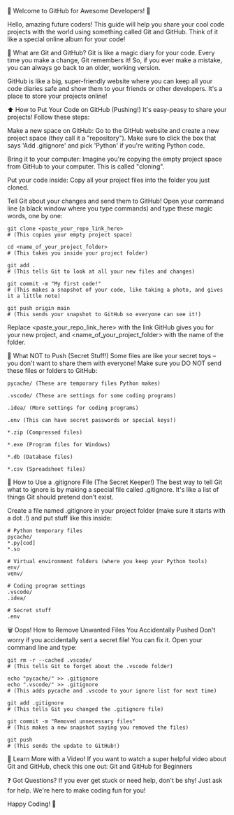 🚀 Welcome to GitHub for Awesome Developers! 🚀

Hello, amazing future coders! This guide will help you share your cool code projects with the world using something called Git and GitHub. Think of it like a special online album for your code!

🧐 What are Git and GitHub?
Git is like a magic diary for your code. Every time you make a change, Git remembers it! So, if you ever make a mistake, you can always go back to an older, working version.

GitHub is like a big, super-friendly website where you can keep all your code diaries safe and show them to your friends or other developers. It's a place to store your projects online!

⬆️ How to Put Your Code on GitHub (Pushing!)
It's easy-peasy to share your projects! Follow these steps:

Make a new space on GitHub: Go to the GitHub website and create a new project space (they call it a "repository"). Make sure to click the box that says 'Add .gitignore' and pick 'Python' if you're writing Python code.

Bring it to your computer: Imagine you're copying the empty project space from GitHub to your computer. This is called "cloning".

Put your code inside: Copy all your project files into the folder you just cloned.

Tell Git about your changes and send them to GitHub! Open your command line (a black window where you type commands) and type these magic words, one by one:
```
git clone <paste_your_repo_link_here>
# (This copies your empty project space)

cd <name_of_your_project_folder>
# (This takes you inside your project folder)

git add .
# (This tells Git to look at all your new files and changes)

git commit -m "My first code!"
# (This makes a snapshot of your code, like taking a photo, and gives it a little note)

git push origin main
# (This sends your snapshot to GitHub so everyone can see it!)
```
Replace <paste_your_repo_link_here> with the link GitHub gives you for your new project, and <name_of_your_project_folder> with the name of the folder.

🚫 What NOT to Push (Secret Stuff!)
Some files are like your secret toys – you don't want to share them with everyone! Make sure you DO NOT send these files or folders to GitHub:
```
pycache/ (These are temporary files Python makes)

.vscode/ (These are settings for some coding programs)

.idea/ (More settings for coding programs)

.env (This can have secret passwords or special keys!)

*.zip (Compressed files)

*.exe (Program files for Windows)

*.db (Database files)

*.csv (Spreadsheet files)
```
📁 How to Use a .gitignore File (The Secret Keeper!)
The best way to tell Git what to ignore is by making a special file called .gitignore. It's like a list of things Git should pretend don't exist.

Create a file named .gitignore in your project folder (make sure it starts with a dot .!) and put stuff like this inside:
```
# Python temporary files
pycache/
*.py[cod]
*.so

# Virtual environment folders (where you keep your Python tools)
env/
venv/

# Coding program settings
.vscode/
.idea/

# Secret stuff
.env
```
🗑️ Oops! How to Remove Unwanted Files You Accidentally Pushed
Don't worry if you accidentally sent a secret file! You can fix it. Open your command line and type:
```
git rm -r --cached .vscode/
# (This tells Git to forget about the .vscode folder)

echo "pycache/" >> .gitignore
echo ".vscode/" >> .gitignore
# (This adds pycache and .vscode to your ignore list for next time)

git add .gitignore
# (This tells Git you changed the .gitignore file)

git commit -m "Removed unnecessary files"
# (This makes a new snapshot saying you removed the files)

git push
# (This sends the update to GitHub!)
```
🎥 Learn More with a Video!
If you want to watch a super helpful video about Git and GitHub, check this one out:
Git and GitHub for Beginners

❓ Got Questions?
If you ever get stuck or need help, don't be shy! Just ask for help. We're here to make coding fun for you!

Happy Coding! 🎉
